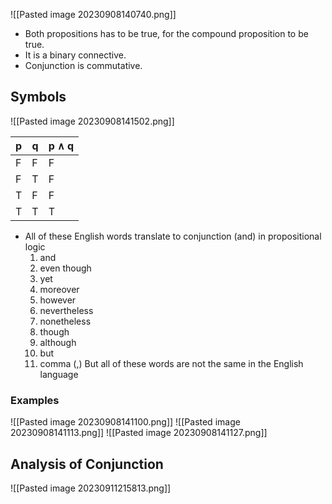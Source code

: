 ![[Pasted image 20230908140740.png]]
- Both propositions has to be true, for the compound proposition to be true.
- It is a binary connective.
- Conjunction is commutative.
## Symbols
![[Pasted image 20230908141502.png]]


| p   | q   | p $\wedge$ q |
| --- | --- | ------- |
| F   | F   | F       |
| F   | T   | F       |
| T   | F   | F       |
| T   | T   | T        |


- All of these English words translate to conjunction (and) in propositional logic
	1. and
	2. even though
	3. yet
	4. moreover
	5. however
	6. nevertheless
	7. nonetheless
	8. though 
	9. although
	10. but
	11. comma (,)
	But all of these words are not the same in the English language


### Examples

![[Pasted image 20230908141100.png]]
	![[Pasted image 20230908141113.png]]
	![[Pasted image 20230908141127.png]]


## Analysis of Conjunction

![[Pasted image 20230911215813.png]]
